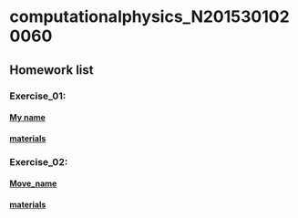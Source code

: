 # computationalphysics_N2015301020060
## Homework list 
### Exercise_01: 
#### [My name](http://note.youdao.com/noteshare?id=a73c1588c4e1a5cef64a5d8b3ce3ea03)
#### [materials](https://raw.githubusercontent.com/wangqi19970224/computationalphysics_N2015301020060/master/Exercise_01.py)

### Exercise_02:
#### [Move_name](http://note.youdao.com/noteshare?id=5796100379a642e09ba1eaff99654adf)
#### [materials](https://raw.githubusercontent.com/wangqi19970224/computationalphysics_N2015301020060/master/Exercise_02.py)
